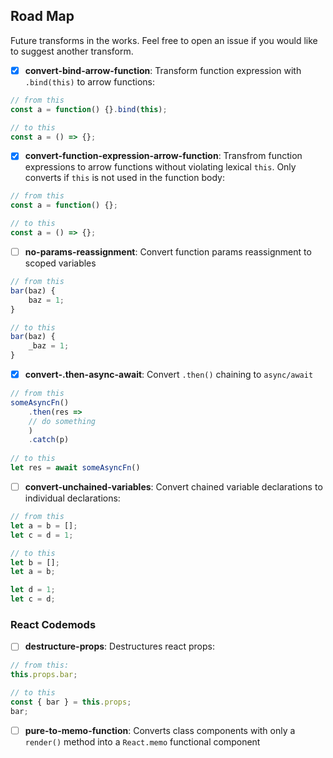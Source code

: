 ## Road Map

Future transforms in the works. Feel free to open an issue if you would like to suggest another transform.

- [x] **convert-bind-arrow-function**: Transform function expression with `.bind(this)` to arrow functions:

```ts
// from this
const a = function() {}.bind(this);

// to this
const a = () => {};
```

- [x] **convert-function-expression-arrow-function**: Transfrom function expressions to arrow functions without violating lexical `this`. Only converts if `this` is not used in the function body:
```ts
// from this
const a = function() {};

// to this
const a = () => {};

```

- [ ] **no-params-reassignment**: Convert function params reassignment to scoped variables

```ts
// from this
bar(baz) {
    baz = 1;
}

// to this
bar(baz) {
    _baz = 1;
}
```

- [x] **convert-.then-async-await**: Convert `.then()` chaining to `async/await`

```ts
// from this
someAsyncFn()
    .then(res => 
    // do something
    )
    .catch(p)
    
// to this
let res = await someAsyncFn()
```

- [ ] **convert-unchained-variables**: Convert chained variable declarations to individual declarations:
```ts
// from this
let a = b = [];
let c = d = 1;

// to this
let b = [];
let a = b;

let d = 1;
let c = d;
```

### React Codemods

- [ ] **destructure-props**: Destructures react props:
```ts
// from this:
this.props.bar;

// to this
const { bar } = this.props;
bar;
```

- [ ] **pure-to-memo-function**: Converts class components with only a `render()` method into a `React.memo` functional component